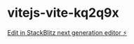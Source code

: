 # vitejs-vite-kq2q9x

[Edit in StackBlitz next generation editor ⚡️](https://stackblitz.com/~/github.com/lonelyworks/vitejs-vite-kq2q9x)